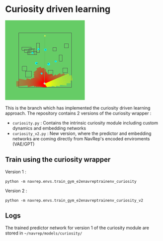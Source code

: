 # Curiosity driven learning 
![varch](media/curiosity_encoded_5_lstm.gif)

This is the branch which has implemented the curiosity driven learning approach.
The repository contains 2 versions of the curiosity wrapper :

- `curiosity.py`  : Contains the intrinsic curiosity module including custom dynamics and embedding networks
- `curiosity_v2.py` : New version, where the predictor and embedding networks are coming directly from NavRep's encoded enviroments (VAE/GPT)


## Train using the curiosity wrapper
Version 1 : 
```
python -m navrep.envs.train_gym_e2enavreptrainenv_curiosity
```
Version 2 : 
```
python -m navrep.envs.train_gym_e2enavreptrainenv_curiosity_v2
```

## Logs
The trained predictor network for version 1 of the curiosity module are stored in `~/navrep/models/curiosity/`
